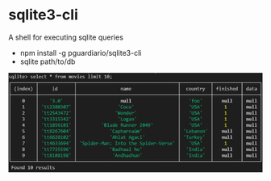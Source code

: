 # sqlite3-cli
A shell for executing sqlite queries

- npm install -g pguardiario/sqlite3-cli
- sqlite path/to/db

![screen.png](screen.png)

